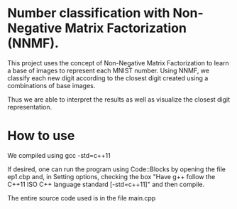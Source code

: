 # Number classification with Non-Negative Matrix Factorization (NNMF).

This project uses the concept of Non-Negative Matrix Factorization to learn a base of images to represent each MNIST number.
Using NNMF, we classify each new digit according to the closest digit created using a combinations of base images.

Thus we are able to interpret the results as well as visualize the closest digit representation.

# How to use

We compiled using gcc -std=c++11

If desired, one can run the program using Code::Blocks by opening the file ep1.cbp and, in Setting options, checking the box "Have g++ follow the C++11 ISO C++ language standard [-std=c++11]" and then compile.

The entire source code used is in the file main.cpp
